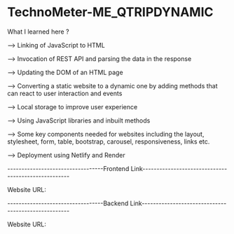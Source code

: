 # TechnoMeter-ME_QTRIPDYNAMIC

What I learned here ?


--> Linking of JavaScript to HTML

--> Invocation of REST API and parsing the data in the response

--> Updating the DOM of an HTML page

--> Converting a static website to a dynamic one by adding methods that can react to user interaction and events

--> Local storage to improve user experience

--> Using JavaScript libraries and inbuilt methods

--> Some key components needed for websites including the layout, stylesheet, form, table, bootstrap, carousel, responsiveness, links etc.

--> Deployment using Netlify and Render


----------------------------------Frontend Link----------------------------------------------------

Website URL: 


----------------------------------Backend Link----------------------------------------------------


Website URL: 
